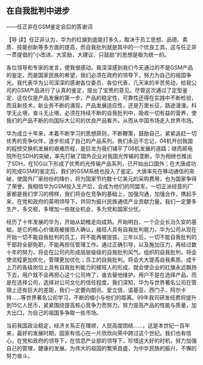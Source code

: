 ## 在自我批判中进步

——任正非在GSM鉴定会后的答谢词



【导  读】任正非认为，华为的红旗到底能打多久，取决于员工思想、品德、素质、技能创新等多方面的提高，而自我批判就是其中的一个优良工具，这与任正非一贯提倡的“小改进、大奖励，大建议、只鼓励”的思想是极为统一的。



各位领导和专家的发言，使我很感动。我深深感到我们今天通过的不是GSM产品的鉴定，而是国家民族的希望，我们必须在政府的领导下，努力为自己的祖国争光。我代表华为公司深深的感谢各位委员、各位代表，几天来的辛苦劳动，给我公司的GSM产品进行了认真的鉴定，提出了宝贵的意见。尽管这次通过了定型鉴定，这仅仅是产品发展的第一步，产品的稳定性，可靠性还得在实践中不断检验，而且新技术，新业务不断的涌现，产品发展适应性，还是万里长征，路途漫漫。科学无止境，奋斗无止境，必须在持续不断的自我批判中，吸收一切有益的营养，使我们的产品不断的向国际大公司的优良产品看齐。从而从中国市场走入世界市场。

华为成立十年来，本着不断学习的思想原则，不断鞭策，鼓励自己，紧紧追赶一切优秀的竞争伙伴，逐步形成了自己的产品系列。我们永远不忘记，04机开创我国的程控交换机发展的艰难历程，是巨龙为我们铺平了08机发展的道路；继而邮电院所在SDH的突破，率先打破了国外企业对我国光传输的垄断，华为相继也推出了SDH，在10G以下形成了优秀的光传输产品系列，已开始出口国外；在大唐成功的完成GSM的鉴定后，我们的GSM系统也投入了鉴定。大唐率先在移动通信的突破，使国外厂家纷纷的降价，将为国家节约数十亿美元的采购费用，也为国家争得了荣誉。我相信华为GSM投入生产后，会成为他们的同盟军。一切正派经营的厂家都是我们学习的榜样，我们将会在竞争的基础上，加强沟通，加强合作，携起手来，在党和政府的英明领导下，共同为振兴民族通信产业贡献力量。我们一定要多生产，多交税，多增加一些就业机会，多为党和国家分忧。

经历了十年发展的华为，开始从幼稚走向成熟。开始明白，一个企业长治久安的基础，是它的核心价值观被接班人确认，接班人具有自我批判能力。华为公司从现在开始一切不能自我批判的员工，将不能再被提拔。三年以后，一切不能自我批判的干部将全部免职，不能再担任管理工作。通过正确引导，以及施加压力，再经过数十年的努力，将会在公司内形成层层级级的自我批判风气。组织的自我批判，将会使流程更加优化，管理更加优化；员工的自我批判，将会大大提高自我素质。成千上万的各级岗位上具有自我批判能力的接班人的形成，就会使企业的红旗永远飘扬下去，用户就不会再担心这个公司垮了，谁去替他维护。用户不是在选择产品，而是在选择公司，选择对公司文化的信任程度。我们深知，华为与世界著名公司在管理上还有巨大的差距，我们一定要向朗讯、爱立信、诺基亚、西门子、阿尔卡特……等世界著名公司学习，不断的缩小与他们的距离。99年我司研发经费将提升到15亿人民币，紧紧围绕提高核心竞争力而努力。努力提高产品的性能与质量，加大出口，为自己的祖国多争取一些市场。

当前我国政治稳定，经济关系正在理顺，人民高度团结……，这是本世纪一百年来，最好的发展时期，国家有信心在一片欣欣向荣中跨过这个世纪。我们也有信心，在党和政府的领导下，在信息产业部的领导下，珍惜这大好的时机，努力加强自己的管理，健康的发展。为伟大的祖国的繁荣昌盛，为中华民族的振兴，不懈的努力奋斗。
